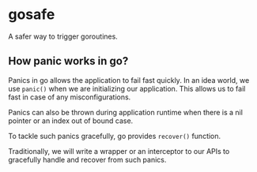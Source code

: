 # gosafe

A safer way to trigger goroutines.

## How panic works in go?

Panics in go allows the application to fail fast quickly. In an idea world, we use `panic()` when we are initializing our application. This allows us to fail fast in case of any misconfigurations.

Panics can also be thrown during application runtime when there is a nil pointer or an index out of bound case.

To tackle such panics gracefully, go provides `recover()` function.

Traditionally, we will write a wrapper or an interceptor to our APIs to gracefully handle and recover from such panics.